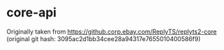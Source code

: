 # core-api

Originally taken from https://github.corp.ebay.com/ReplyTS/replyts2-core
(original git hash: 3095ac2d1bb34cee28a94317e7655010400586f9)